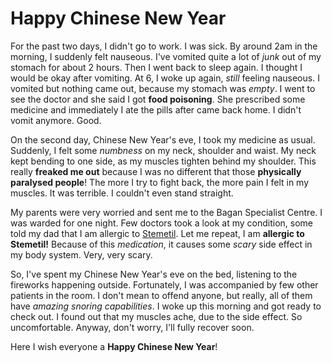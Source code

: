 Happy Chinese New Year
===

For the past two days, I didn't go to work. I was sick. By around 2am in the morning, I suddenly felt nauseous. I've vomited quite a lot of *junk* out of my stomach for about 2 hours. Then I went back to sleep again. I thought I would be okay after vomiting. At 6, I woke up again, *still* feeling nauseous. I vomited but nothing came out, because my stomach was *empty*. I went to see the doctor and she said I got **food poisoning**. She prescribed some medicine and immediately I ate the pills after came back home. I didn't vomit anymore. Good.

On the second day, Chinese New Year's eve, I took my medicine as usual. Suddenly, I felt some *numbness* on my neck, shoulder and waist. My neck kept bending to one side, as my muscles tighten behind my shoulder. This really **freaked me out** because I was no different that those **physically paralysed people**! The more I try to fight back, the more pain I felt in my muscles. It was terrible. I couldn't even stand straight.

My parents were very worried and sent me to the Bagan Specialist Centre. I was warded for one night. Few doctors took a look at my condition, some told my dad that I am allergic to [Stemetil](http://drugs.com/cons/Stemetil.html "Stemetil Drug Information"). Let me repeat, I am **allergic to Stemetil!** Because of this *medication*, it causes some *scary* side effect in my body system. Very, very scary.

So, I've spent my Chinese New Year's eve on the bed, listening to the fireworks happening outside. Fortunately, I was accompanied by few other patients in the room. I don't mean to offend anyone, but really, all of them have *amazing snoring capabilities*. I woke up this morning and got ready to check out. I found out that my muscles ache, due to the side effect. So uncomfortable. Anyway, don't worry, I'll fully recover soon.

Here I wish everyone a **Happy Chinese New Year**!